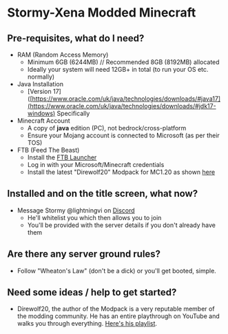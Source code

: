 # Stormy-Xena Modded Minecraft
## Pre-requisites, what do I need?
- RAM (Random Access Memory)
    - Minimum 6GB (6244MB)  // Recommended 8GB (8192MB) allocated
    - Ideally your system will need 12GB+ in total (to run your OS etc. normally)
- Java Installation
    - [Version 17]([https://www.oracle.com/uk/java/technologies/downloads/#java17](https://www.oracle.com/uk/java/technologies/downloads/#jdk17-windows) Specifically
- Minecraft Account
    - A copy of **java** edition (PC), not bedrock/cross-platform
    - Ensure your Mojang account is connected to Microsoft (as per their TOS)
- FTB (Feed The Beast)
    - Install the [FTB Launcher](https://piston.feed-the-beast.com/app/ftb-app-1.25.8-x64.exe)
    - Log in with your Microsoft/Minecraft credentials
    - Install the latest "Direwolf20" Modpack for MC1.20 as shown [here](https://i.postimg.cc/KzgMhyF2/image-2024-05-07-171706636.png)

## Installed and on the title screen, what now?
- Message Stormy @lightningvi on [Discord](https://i.postimg.cc/DfRKz3TN/image-2024-05-07-172324249.png)
    - He'll whitelist you which then allows you to join
    - You'll be provided with the server details if you don't already have them

## Are there any server ground rules?
- Follow "Wheaton's Law" (don't be a dick) or you'll get booted, simple.

## Need some ideas / help to get started?
- Direwolf20, the author of the Modpack is a very reputable member of the modding community. He has an entire playthrough on YouTube and walks you through everything. [Here's his playlist](https://www.youtube.com/playlist?list=PLaiPn4ewcbkErJY5nlvXNGAJp1lYJUZM-).

